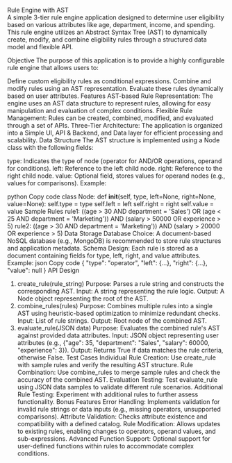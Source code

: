 ﻿Rule Engine with AST
<br>
A simple 3-tier rule engine application designed to determine user eligibility based on various attributes like age, department, income, and spending. This rule engine utilizes an Abstract Syntax Tree (AST) to dynamically create, modify, and combine eligibility rules through a structured data model and flexible API.

Objective
The purpose of this application is to provide a highly configurable rule engine that allows users to:

Define custom eligibility rules as conditional expressions.
Combine and modify rules using an AST representation.
Evaluate these rules dynamically based on user attributes.
Features
AST-based Rule Representation: The engine uses an AST data structure to represent rules, allowing for easy manipulation and evaluation of complex conditions.
Flexible Rule Management: Rules can be created, combined, modified, and evaluated through a set of APIs.
Three-Tier Architecture: The application is organized into a Simple UI, API & Backend, and Data layer for efficient processing and scalability.
Data Structure
The AST structure is implemented using a Node class with the following fields:

type: Indicates the type of node (operator for AND/OR operations, operand for conditions).
left: Reference to the left child node.
right: Reference to the right child node.
value: Optional field, stores values for operand nodes (e.g., values for comparisons).
Example:

python
Copy code
class Node:
    def __init__(self, type, left=None, right=None, value=None):
        self.type = type
        self.left = left
        self.right = right
        self.value = value
Sample Rules
rule1: ((age > 30 AND department = 'Sales') OR (age < 25 AND department = 'Marketing')) AND (salary > 50000 OR experience > 5)
rule2: ((age > 30 AND department = 'Marketing')) AND (salary > 20000 OR experience > 5)
Data Storage
Database Choice: A document-based NoSQL database (e.g., MongoDB) is recommended to store rule structures and application metadata.
Schema Design:
Each rule is stored as a document containing fields for type, left, right, and value attributes.
Example:
json
Copy code
{
  "type": "operator",
  "left": {...},
  "right": {...},
  "value": null
}
API Design
1. create_rule(rule_string)
Purpose: Parses a rule string and constructs the corresponding AST.
Input: A string representing the rule logic.
Output: A Node object representing the root of the AST.
2. combine_rules(rules)
Purpose: Combines multiple rules into a single AST using heuristic-based optimization to minimize redundant checks.
Input: List of rule strings.
Output: Root node of the combined AST.
3. evaluate_rule(JSON data)
Purpose: Evaluates the combined rule's AST against provided data attributes.
Input: JSON object representing user attributes (e.g., {"age": 35, "department": "Sales", "salary": 60000, "experience": 3}).
Output: Returns True if data matches the rule criteria, otherwise False.
Test Cases
Individual Rule Creation: Use create_rule with sample rules and verify the resulting AST structure.
Rule Combination: Use combine_rules to merge sample rules and check the accuracy of the combined AST.
Evaluation Testing: Test evaluate_rule using JSON data samples to validate different rule scenarios.
Additional Rule Testing: Experiment with additional rules to further assess functionality.
Bonus Features
Error Handling: Implements validation for invalid rule strings or data inputs (e.g., missing operators, unsupported comparisons).
Attribute Validation: Checks attribute existence and compatibility with a defined catalog.
Rule Modification: Allows updates to existing rules, enabling changes to operators, operand values, and sub-expressions.
Advanced Function Support: Optional support for user-defined functions within rules to accommodate complex conditions.

